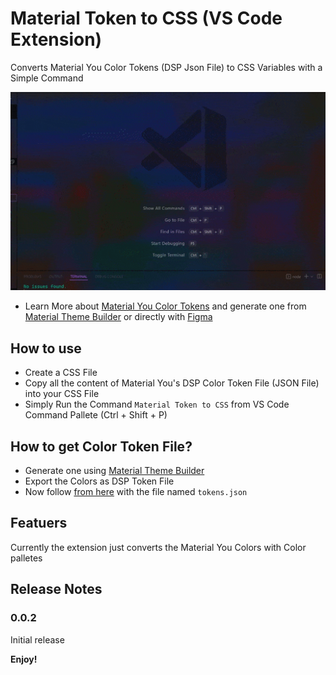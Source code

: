 # Material Token to CSS (VS Code Extension)

Converts Material You Color Tokens (DSP Json File) to CSS Variables with a Simple Command

![Howto](https://raw.githubusercontent.com/harshdhiman/material-tokens-to-CSS/main/images/howto.gif)

- Learn More about [Material You Color Tokens](https://m3.material.io/styles/color/the-color-system/tokens) and generate one from [Material Theme Builder](https://material-foundation.github.io/material-theme-builder) or directly with [Figma](https://www.figma.com/community/plugin/1034969338659738588/Material-Theme-Builder)

## How to use

- Create a CSS File
- Copy all the content of Material You's DSP Color Token File (JSON File) into your CSS File
- Simply Run the Command `Material Token to CSS` from VS Code Command Pallete (Ctrl + Shift + P)

## How to get Color Token File?

- Generate one using [Material Theme Builder](https://material-foundation.github.io/material-theme-builder)
- Export the Colors as DSP Token File
- Now follow [from here](#how-to-use) with the file named `tokens.json`

## Featuers

Currently the extension just converts the Material You Colors with Color palletes

## Release Notes

### 0.0.2

Initial release

**Enjoy!**

